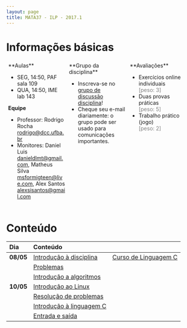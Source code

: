 ```yaml
---
layout: page
title: MATA37 - ILP - 2017.1
---
```


# Informações básicas

<div style="float: left; padding: 5px; width: 30%;" markdown="1">
**Aulas**

- SEG, 14:50, PAF sala 109
- QUA, 14:50, IME lab 143

**Equipe**

- Professor: Rodrigo Rocha <rodrigo@dcc.ufba.br>
- Monitores: Daniel Luis <danieldlmt@gmail.com>, Matheus Silva <msformigteen@live.com>, Alex Santos <alexsisantos@gmail.com>
</div>

<div style="float: left; padding: 5px; width: 30%;" markdown="1">
**Grupo da disciplina**

- Inscreva-se no [grupo de discussão disciplina](https://groups.google.com/forum/#!forum/mata37t05-20171)!
- Cheque seu e-mail diariamente: o grupo pode ser usado para comunicações importantes.
</div>

<div style="float: left; padding: 5px; width: 30%;" markdown="1">
**Avaliações**

- Exercícios online individuais<br/><span style="color: gray;">\[peso: 3\]</span>
- Duas provas práticas<br/><span style="color: gray;">\[peso: 5\]</span>
- Trabalho prático (jogo)<br/><span style="color: gray;">\[peso: 2\]</span>
</div>

<div style="clear: left;"></div>

# Conteúdo

<!-- |           | [Arquitetura de computadores](arquitetura)    |    |-->
<!-- |           | [Linguagens de programação](#!linguagens)     |                                | -->

| Dia       | Conteúdo                                      |                                |
| :-------  | :-------------------------------------------- | :----------------------        |
| **08/05** | [Introdução à disciplina](intro-ilp)          | [Curso de Linguagem C][cursoC] |
|           | [Problemas](intro-problemas)                  |                                |
|           | [Introdução a algoritmos](algoritmo)          |                                |
| **10/05** | [Introdução ao Linux](#!intro-linux)          |                                |
|           | [Resolução de problemas](#!qa)                |                                |
|           | [Introdução à linguagem C](#!intro-cpp)       |                                |
|           | [Entrada e saída](#!entrada-saida.md)         |                                |

<!-- https://docs.google.com/presentation/d/1k1Pvv6SlGuumYC_zk_OW2GZYb7ue-pS2JaxO-ITTnLc/edit?usp=sharing -->

<!--
| **15/05** | Tipos de Dados, Constantes, Variáveis, Operadores. |                                |
| **17/05** | Lab: exercícios                                     |                                |
| **22/05** | Estruturas de seleção                               | (congresso)                    |
| **24/05** | Lab: Exercícios                                     | (congresso)                    |
| **29/05** | Estruturas de seleção                             |                                |
| **31/05** | Lab: Exercícios                                     |                                |
| **05/06** | Estruturas de repetição                             |                                |
| **07/06** | Lab: Exercícios                                     |                                |
| **12/06** |                                               |                                     |
| **14/06** |                                               |                                     |
| **19/06** |                                               |                                     |
| **21/06** |                                               |                                     |
| **26/06** |                                               |                                     |
| **28/06** |                                               |                                     |
| **03/07** |                                               |                                     |
| **05/07** |                                               |                                     |
| **10/07** |                                               |                                     |
| **12/07** |                                               |                                     |
| **17/07** |                                               |                                     |
| **19/07** |                                               |                                     |
| **24/07** |                                               |                                     |
| **26/07** |                                               |                                     |
| **31/07** |                                               |                                     |
| **02/08** |                                               |                                     |
| **07/08** |                                               |                                     |
| **09/08** |                                               |                                     |
| **14/08** |                                               |                                     |
| **16/08** |                                               |                                     |
| **21/08** |                                               |                                     |
| **23/08** |                                               |                                     |
| **28/08** |                                               |                                     |
| **30/08** |                                               |                                     |
| **04/09** |                                               |                                     |
| **06/09** |                                               |                                     |
-->

[cursoC]: http://equipe.nce.ufrj.br/adriano/c/apostila/texfiles/apostilaC.pdf
[ktane]: http://jogabilida.de/bomb

<script type="text/javascript">
function desabilitaLinksComecadosPor(prefixo) {
  var links = $('a').filter(function (idx) { return $(this).attr('href').startsWith(prefixo); });
  links.contents().unwrap();  
}
$(document).ready(function () {
  desabilitaLinksComecadosPor('#!');
});
</script>